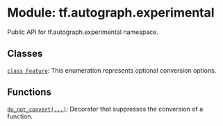 <div itemscope itemtype="http://developers.google.com/ReferenceObject">
<meta itemprop="name" content="tf.autograph.experimental" />
<meta itemprop="path" content="Stable" />
</div>

# Module: tf.autograph.experimental

Public API for tf.autograph.experimental namespace.

## Classes

[`class Feature`](../../tf/autograph/experimental/Feature.md): This enumeration represents optional conversion options.

## Functions

[`do_not_convert(...)`](../../tf/autograph/experimental/do_not_convert.md): Decorator that suppresses the conversion of a function.

